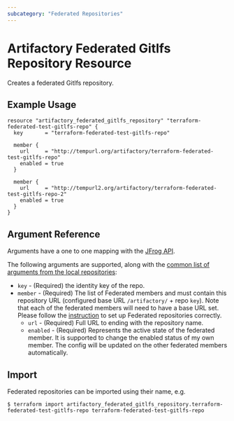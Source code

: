 ```yaml
---
subcategory: "Federated Repositories"
---
```

# Artifactory Federated Gitlfs Repository Resource

Creates a federated Gitlfs repository.

## Example Usage

```hcl
resource "artifactory_federated_gitlfs_repository" "terraform-federated-test-gitlfs-repo" {
  key       = "terraform-federated-test-gitlfs-repo"

  member {
    url     = "http://tempurl.org/artifactory/terraform-federated-test-gitlfs-repo"
    enabled = true
  }

  member {
    url     = "http://tempurl2.org/artifactory/terraform-federated-test-gitlfs-repo-2"
    enabled = true
  }
}
```

## Argument Reference

Arguments have a one to one mapping with the [JFrog API](https://www.jfrog.com/confluence/display/JFROG/Repository+Configuration+JSON#RepositoryConfigurationJSON-FederatedRepository).

The following arguments are supported, along with the [common list of arguments from the local repositories](local.md):

* `key` - (Required) the identity key of the repo.
* `member` - (Required) The list of Federated members and must contain this repository URL (configured base URL
  `/artifactory/` + repo `key`). Note that each of the federated members will need to have a base URL set.
  Please follow the [instruction](https://www.jfrog.com/confluence/display/JFROG/Working+with+Federated+Repositories#WorkingwithFederatedRepositories-SettingUpaFederatedRepository)
  to set up Federated repositories correctly.
  * `url` - (Required) Full URL to ending with the repository name.
  * `enabled` - (Required) Represents the active state of the federated member. It is supported to change the enabled
    status of my own member. The config will be updated on the other federated members automatically.



## Import

Federated repositories can be imported using their name, e.g.
```
$ terraform import artifactory_federated_gitlfs_repository.terraform-federated-test-gitlfs-repo terraform-federated-test-gitlfs-repo
```
